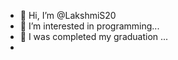 - 👋 Hi, I’m @LakshmiS20
- 👀 I’m interested in programming...
- 🌱 I was completed my graduation ...
- 

<!---
LakshmiS2016/LakshmiS2016 is a ✨ special ✨ repository because its `README.md` (this file) appears on your GitHub profile.
You can click the Preview link to take a look at your changes.
--->
